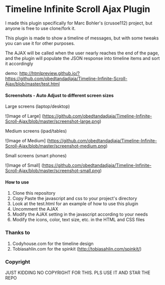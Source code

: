 # Timeline Infinite Scroll Ajax Plugin
I made this plugin specifically for Marc Bohler's (crusoe112) project, but anyone is free to use clone/fork it.

This plugin is made to show a timeline of messages, but with some tweaks you can use it for other purposes.

The AJAX will be called when the user nearly reaches the end of the page, and the plugin will populate the JSON response into timeline items and sort it accordingly

demo: http://htmlpreview.github.io/?https://github.com/obedtandadjaja/Timeline-Infinite-Scroll-Ajax/blob/master/test.html

#### Screenshots - Auto Adjust to different screen sizes
Large screens (laptop/desktop)

![Image of Large]
(https://github.com/obedtandadjaja/Timeline-Infinite-Scroll-Ajax/blob/master/screenshot-large.png)

Medium screens (ipad/tables)

![Image of Medium]
(https://github.com/obedtandadjaja/Timeline-Infinite-Scroll-Ajax/blob/master/screenshot-medium.png)

Small screens (smart phones)

![Image of Small]
(https://github.com/obedtandadjaja/Timeline-Infinite-Scroll-Ajax/blob/master/screenshot-small.png)

#### How to use
1. Clone this repository
2. Copy Paste the javascript and css to your project's directory
3. Look at the test.html for an example of how to use this plugin
4. Uncomment the AJAX
5. Modify the AJAX setting in the javascript according to your needs
6. Modify the icons, color, text size, etc. in the HTML and CSS files

### Thanks to
1. Codyhouse.com for the timeline design
2. Tobiasahlin.com for the spinkit (http://tobiasahlin.com/spinkit/)

### Copyright
JUST KIDDING NO COPYRIGHT FOR THIS. PLS USE IT AND STAR THE REPO
